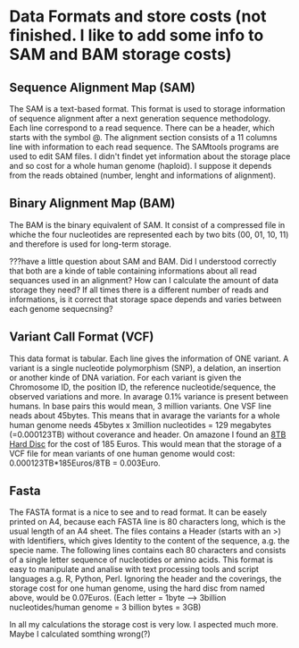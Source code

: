 # Data Formats and store costs (not finished. I like to add some info to SAM and BAM storage costs)

## Sequence Alignment Map (SAM)
The SAM is a text-based format. This format is used to storage information of sequence alignment after a next generation sequence methodology.
Each line correspond to a read sequence. There can be a header, which starts with the symbol @. The alignment section consists of a 11 columns line with information to each read sequence.
The SAMtools programs are used to edit SAM files. I didn't findet yet information about the storage place and so cost for a whole human genome (haploid). I suppose it depends from the reads obtained (number, lenght and informations of alignment).

## Binary Alignment Map (BAM)
The BAM is the binary equivalent of SAM. It consist of a compressed file in whiche the four nucleotides are represented each by two bits (00, 01, 10, 11) and therefore is used for long-term storage.

???have a little question about SAM and BAM. Did I understood correctly that both are a kinde of table containing informations about all read sequances used in an alignment?
How can I calculate the amount of data storage they need? If all times there is a different number of reads and informations, is it correct that storage space depends and varies between each genome sequecnsing?

## Variant Call Format (VCF)
This data format is tabular. Each line gives the information of ONE variant. A variant is a single nucleotide polymorphism (SNP), a delation, an insertion or another kinde of DNA variation. 
For each variant is given the Chromosome ID, the position ID, the reference nucleotide/sequence, the observed variations and more.
In avarage 0.1% variance is present between humans. In base pairs this would mean, 3 million variants. One VSF line neads about 45bytes. This means that in avarage the variants for a whole human genome needs 45bytes x 3million nucleotides = 129 megabytes (=0.000123TB) without coverance and header.
On amazone I found an [8TB Hard Disc](https://www.amazon.it/Seagate-Barracuda-8000GB-Serial-internal/dp/B075WYBQXJ/ref=sr_1_1?c=ts&dchild=1&keywords=Hard+Disk+interni&qid=1600562633&refinements=p_n_size_browse-bin%3A10864729031&rnid=517987031&s=pc&sr=1-1&ts_id=460102031) for the cost of 185 Euros. This would mean that the storage of a VCF file for mean variants of one human genome would cost: 0.000123TB*185Euros/8TB = 0.003Euro.

## Fasta
The FASTA format is a nice to see and to read format. It can be easely printed on A4, because each FASTA line is 80 characters long, which is the usual length of an A4 sheet. 
The files contains a Header (starts with an >) with Identifiers, which gives Identity to the content of the sequence, a.g. the specie name. 
The following lines contains each 80 characters and consists of a single letter sequence of nucleotides or amino acids.
This format is easy to manipulate and analise with text processing tools and script languages a.g. R, Python, Perl.
Ignoring the header and the coverings, the storage cost for one human genome, using the hard disc from named above, would be 0.07Euros. (Each letter = 1byte --> 3billion nucleotides/human genome = 3 billion bytes = 3GB)

In all my calculations the storage cost is very low. I aspected much more. Maybe I calculated somthing wrong(?)
